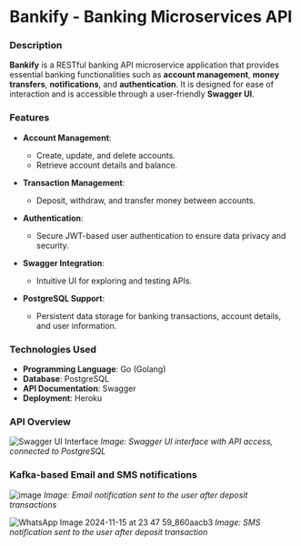 # Bankify - Banking Microservices API

### Description
**Bankify** is a RESTful banking API microservice application that provides essential banking functionalities such as **account management**, **money transfers**, **notifications**, and **authentication**. It is designed for ease of interaction and is accessible through a user-friendly **Swagger UI**.

### Features
- **Account Management**: 
  - Create, update, and delete accounts.
  - Retrieve account details and balance.

- **Transaction Management**: 
  - Deposit, withdraw, and transfer money between accounts.

- **Authentication**: 
  - Secure JWT-based user authentication to ensure data privacy and security.

- **Swagger Integration**: 
  - Intuitive UI for exploring and testing APIs.

- **PostgreSQL Support**: 
  - Persistent data storage for banking transactions, account details, and user information.

### Technologies Used
- **Programming Language**: Go (Golang)
- **Database**: PostgreSQL
- **API Documentation**: Swagger
- **Deployment**: Heroku

### API Overview

![Swagger UI Interface](https://github.com/user-attachments/assets/e6a493d6-2a68-4c9d-aded-bdc7873a430c)
*Image: Swagger UI interface with API access, connected to PostgreSQL*

### Kafka-based Email and SMS notifications
![image](https://github.com/user-attachments/assets/669a86c6-d699-46c6-b505-d3517498cfc6)
*Image: Email notification sent to the user after deposit transactions*

![WhatsApp Image 2024-11-15 at 23 47 59_860aacb3](https://github.com/user-attachments/assets/adcbb6cd-b6d0-4619-92ce-96055e7cdfec)
*Image: SMS notification sent to the user after deposit transaction*
